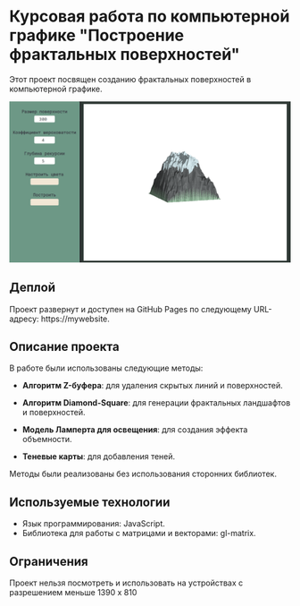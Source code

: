 # Курсовая работа по компьютерной графике "Построение фрактальных поверхностей"

Этот проект посвящен созданию фрактальных поверхностей в компьютерной графике.

![example](imgForReadme/example.png)

## Деплой

Проект развернут и доступен на GitHub Pages по следующему URL-адресу: https://mywebsite.

## Описание проекта

В работе были использованы следующие методы:

- **Алгоритм Z-буфера**: для удаления скрытых линий и поверхностей.
  
- **Алгоритм Diamond-Square**: для генерации фрактальных ландшафтов и поверхностей.

- **Модель Ламперта для освещения**: для создания эффекта объемности.

- **Теневые карты**: для добавления теней.

Методы были реализованы без использования сторонних библиотек.

## Используемые технологии

- Язык программирования: JavaScript.
- Библиотека для работы с матрицами и векторами: gl-matrix.

## Ограничения

Проект нельзя посмотреть и использовать на устройствах с разрешением меньше 1390 х 810
